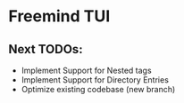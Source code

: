 # Freemind TUI

## Next TODOs:
- Implement Support for Nested tags
- Implement Support for Directory Entries
- Optimize existing codebase (new branch)